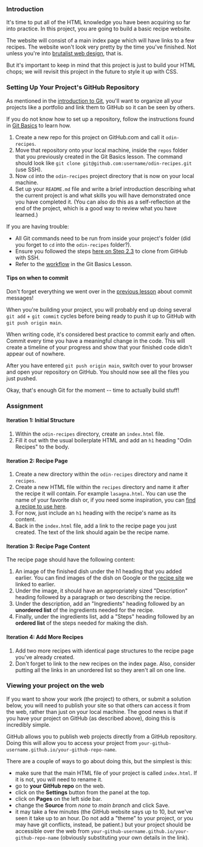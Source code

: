 ### Introduction

It's time to put all of the HTML knowledge you have been acquiring so far into practice. In this project, you are going to build a basic recipe website.

The website will consist of a main index page which will have links to a few recipes. The website won't look very pretty by the time you've finished. Not unless you're into [brutalist web design](https://brutalistwebsites.com/), that is.

But it's important to keep in mind that this project is just to build your HTML chops; we will revisit this project in the future to style it up with CSS.

### Setting Up Your Project's GitHub Repository

As mentioned in the [introduction to Git](https://www.theodinproject.com/paths/foundations/courses/foundations/lessons/introduction-to-git), you'll want to organize all your projects like a portfolio and link them to GitHub so it can be seen by others.

If you do not know how to set up a repository, follow the instructions found in [Git Basics](https://www.theodinproject.com/paths/foundations/courses/foundations/lessons/git-basics) to learn how.

1. Create a new repo for this project on GitHub.com and call it `odin-recipes`.
2. Move that repository onto your local machine, inside the `repos` folder that you previously created in the Git Basics lesson. The command should look like `git clone git@github.com:username/odin-recipes.git` (use SSH).
3. Now `cd` into the `odin-recipes` project directory that is now on your local machine.
4. Set up your `README.md` file and write a brief introduction describing what the current project is and what skills you will have demonstrated once you have completed it. (You can also do this as a self-reflection at the end of the project, which is a good way to review what you have learned.)

If you are having trouble:

- All Git commands need to be run from inside your project's folder (did you forget to `cd` into the `odin-recipes` folder?).
- Ensure you followed the steps [here on Step 2.3](/paths/foundations/courses/foundations/lessons/setting-up-git#step-2-configure-git-and-github) to clone from GitHub with SSH.
- Refer to the [workflow](https://www.theodinproject.com/paths/foundations/courses/foundations/lessons/git-basics) in the Git Basics Lesson.

#### Tips on when to commit
Don't forget everything we went over in the [previous lesson](https://www.theodinproject.com/paths/foundations/courses/foundations/lessons/commit-messages) about commit messages!

When you're building your project, you will probably end up doing several `git add` + `git commit` cycles before being ready to push it up to GitHub with `git push origin main`.

When writing code, it's considered best practice to commit early and often. Commit every time you have a meaningful change in the code. This will create a timeline of your progress and show that your finished code didn't appear out of nowhere.

After you have entered `git push origin main`, switch over to your browser and open your repository on GitHub. You should now see all the files you just pushed.

Okay, that's enough Git for the moment -- time to actually build stuff!

### Assignment

<div class="lesson-content__panel" markdown="1">

#### Iteration 1: Initial Structure

1. Within the `odin-recipes` directory, create an `index.html` file.
2. Fill it out with the usual boilerplate HTML and add an `h1` heading "Odin Recipes" to the body.

#### Iteration 2:  Recipe Page

1. Create a new directory within the `odin-recipes` directory and name it `recipes`.
2. Create a new HTML file within the  `recipes` directory and name it after the recipe it will contain. For example `lasagna.html`. You can use the name of your favorite dish or, if you need some inspiration, you can [find a recipe to use here](https://www.allrecipes.com/).
3. For now, just include an `h1` heading with the recipe's name as its content.
4. Back in the `index.html` file, add a link to the recipe page you just created. The text of the link should again be the recipe name.

#### Iteration 3:  Recipe Page Content

The recipe page should have the following content:

1. An image of the finished dish under the h1 heading that you added earlier. You can find images of the dish on Google or the [recipe site](https://www.allrecipes.com/) we linked to earlier.
2. Under the image, it should have an appropriately sized "Description" heading followed by a paragraph or two describing the recipe.
3.  Under the description, add an "Ingredients" heading followed by an **unordered list** of the ingredients needed for the recipe.
4. Finally, under the ingredients list, add a "Steps" heading followed by an **ordered list** of the steps needed for making the dish.

#### Iteration 4: Add More Recipes

1. Add two more recipes with identical page structures to the recipe page you've already created.
2. Don't forget to link to the new recipes on the index page. Also, consider putting all the links in an unordered list so they aren't all on one line.
</div>

### Viewing your project on the web

If you want to show your work (the project) to others, or submit a solution below, you will need to publish your site so that others can access it from the web, rather than just on your local machine. The good news is that if you have your project on GitHub (as described above), doing this is incredibly simple.

GitHub allows you to publish web projects directly from a GitHub repository. Doing this will allow you to access your project from `your-github-username.github.io/your-github-repo-name`.

There are a couple of ways to go about doing this, but the simplest is this:

* make sure that the main HTML file of your project is called `index.html`. If it is not, you will need to rename it.
* go to **your GitHub repo** on the web.
* click on the **Settings** button from the panel at the top.
* click on **Pages** on the left side bar.
* change the **Source** from _none_ to _main branch_ and click Save.
* it may take a few minutes (the GitHub website says up to 10, but we've seen it take up to an hour. Do not add a "theme" to your project, or you may have git conflicts, instead, be patient.) but your project should be accessible over the web from `your-github-username.github.io/your-github-repo-name` (obviously substituting your own details in the link).
